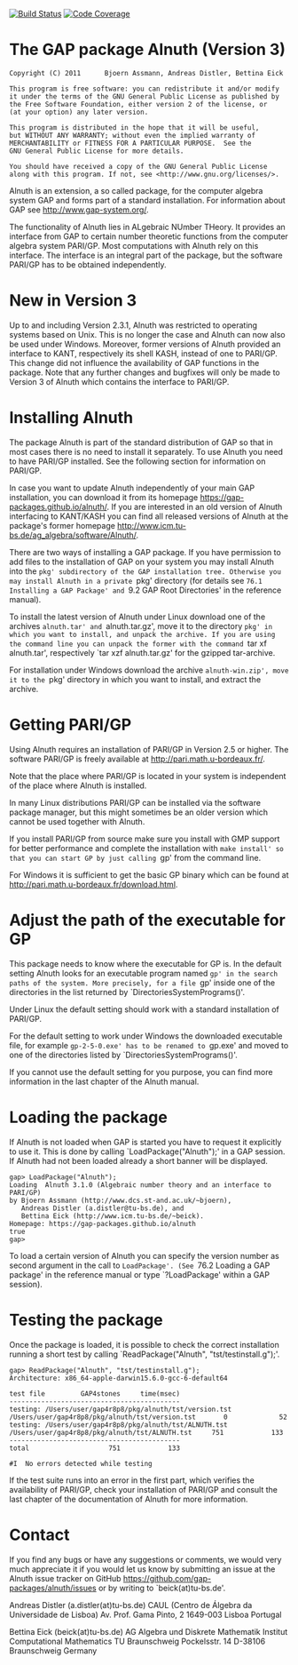 [![Build Status](https://travis-ci.org/gap-packages/alnuth.svg?branch=master)](https://travis-ci.org/gap-packages/alnuth)
[![Code Coverage](https://codecov.io/github/gap-packages/alnuth/coverage.svg?branch=master&token=)](https://codecov.io/gh/gap-packages/alnuth)

The GAP package Alnuth (Version 3)
==================================

    Copyright (C) 2011      Bjoern Assmann, Andreas Distler, Bettina Eick
    
    This program is free software: you can redistribute it and/or modify
    it under the terms of the GNU General Public License as published by
    the Free Software Foundation, either version 2 of the license, or
    (at your option) any later version.
    
    This program is distributed in the hope that it will be useful,
    but WITHOUT ANY WARRANTY; without even the implied warranty of
    MERCHANTABILITY or FITNESS FOR A PARTICULAR PURPOSE.  See the
    GNU General Public License for more details.
    
    You should have received a copy of the GNU General Public License
    along with this program. If not, see <http://www.gnu.org/licenses/>.


Alnuth is an extension, a so called package, for the computer algebra system
GAP and forms part of a standard installation. For information about GAP see
<http://www.gap-system.org/>.

The functionality of Alnuth lies in ALgebraic NUmber THeory. It provides an
interface from GAP to certain number theoretic functions from the computer
algebra system PARI/GP. Most computations with Alnuth rely on this interface.
The interface is an integral part of the package, but the software PARI/GP
has to be obtained independently.


New in Version 3
================

Up to and including Version 2.3.1, Alnuth was restricted to operating systems
based on Unix. This is no longer the case and Alnuth can now also be used
under Windows. Moreover, former versions of Alnuth provided an interface to
KANT, respectively its shell KASH, instead of one to PARI/GP. This change did
not influence the availability of GAP functions in the package. Note that any
further changes and bugfixes will only be made to Version 3 of Alnuth which
contains the interface to PARI/GP.


Installing Alnuth
=================

The package Alnuth is part of the standard distribution of GAP so that in most
cases there is no need to install it separately. To use Alnuth you need to
have PARI/GP installed. See the following section for information on PARI/GP.

In case you want to update Alnuth independently of your main GAP installation,
you can download it from its homepage https://gap-packages.github.io/alnuth/.
If you are interested in an old version of Alnuth interfacing to KANT/KASH
you can find all released versions of Alnuth at the package's former homepage
http://www.icm.tu-bs.de/ag_algebra/software/Alnuth/.

There are two ways of installing a GAP package. If you have permission to add
files to the installation of GAP on your system you may install Alnuth into
the `pkg' subdirectory of the GAP installation tree. Otherwise you may install
Alnuth in a private `pkg' directory (for details see `76.1 Installing a GAP
Package' and `9.2 GAP Root Directories' in the reference manual).

To install the latest version of Alnuth under Linux download one of the
archives `alnuth.tar' and `alnuth.tar.gz', move it to the directory `pkg' in
which you want to install, and unpack the archive. If you are using the
command line you can unpack the former with the command `tar xf alnuth.tar',
respectively `tar xzf alnuth.tar.gz' for the gzipped tar-archive.

For installation under Windows download the archive `alnuth-win.zip', move it
to the `pkg' directory in which you want to install, and extract the archive.


Getting PARI/GP
===============

Using Alnuth requires an installation of PARI/GP in Version 2.5 or higher. The
software PARI/GP is freely available at <http://pari.math.u-bordeaux.fr/>.

Note that the place where PARI/GP is located in your system is independent of
the place where Alnuth is installed.

In many Linux distributions PARI/GP can be installed via the software package
manager, but this might sometimes be an older version which cannot be used
together with Alnuth.

If you install PARI/GP from source make sure you install with GMP support for
better performance and complete the installation with `make install' so that
you can start GP by just calling `gp' from the command line.

For Windows it is sufficient to get the basic GP binary which can be found at
<http://pari.math.u-bordeaux.fr/download.html>.


Adjust the path of the executable for GP
========================================

This package needs to know where the executable for GP is. In the default
setting Alnuth looks for an executable program named `gp' in the search paths
of the system. More precisely, for a file `gp' inside one of the directories
in the list returned by `DirectoriesSystemPrograms()'.

Under Linux the default setting should work with a standard installation of
PARI/GP.

For the default setting to work under Windows the downloaded executable file,
for example `gp-2-5-0.exe' has to be renamed to `gp.exe' and moved to one of
the directories listed by `DirectoriesSystemPrograms()'.

If you cannot use the default setting for you purpose, you can find more
information in the last chapter of the Alnuth manual.


Loading the package
===================

If Alnuth is not loaded when GAP is started you have to request it explicitly
to use it. This is done by calling `LoadPackage("Alnuth");' in a GAP session.
If Alnuth had not been loaded already a short banner will be displayed.

    gap> LoadPackage("Alnuth");
    Loading  Alnuth 3.1.0 (Algebraic number theory and an interface to PARI/GP)
    by Bjoern Assmann (http://www.dcs.st-and.ac.uk/~bjoern),
       Andreas Distler (a.distler@tu-bs.de), and
       Bettina Eick (http://www.icm.tu-bs.de/~beick).
    Homepage: https://gap-packages.github.io/alnuth
    true
    gap>

To load a certain version of Alnuth you can specify the version number as
second argument in the call to `LoadPackage'. (See `76.2 Loading a GAP
package' in the reference manual or type `?LoadPackage' within a GAP session).


Testing the package
===================

Once the package is loaded, it is possible to check the correct installation
running a short test by calling `ReadPackage("Alnuth", "tst/testinstall.g");'.

    gap> ReadPackage("Alnuth", "tst/testinstall.g");
    Architecture: x86_64-apple-darwin15.6.0-gcc-6-default64
    
    test file         GAP4stones     time(msec)
    -------------------------------------------
    testing: /Users/user/gap4r8p8/pkg/alnuth/tst/version.tst
    /Users/user/gap4r8p8/pkg/alnuth/tst/version.tst       0             52
    testing: /Users/user/gap4r8p8/pkg/alnuth/tst/ALNUTH.tst
    /Users/user/gap4r8p8/pkg/alnuth/tst/ALNUTH.tst     751            133
    -------------------------------------------
    total                    751            133
    
    #I  No errors detected while testing

If the test suite runs into an error in the first part, which verifies the
availability of PARI/GP, check your installation of PARI/GP and consult the
last chapter of the documentation of Alnuth for more information.


Contact
=======

If you find any bugs or have any suggestions or comments, we would very much
appreciate it if you would let us know by submitting an issue at the Alnuth
issue tracker on GitHub <https://github.com/gap-packages/alnuth/issues> or by
writing to `beick(at)tu-bs.de'.

Andreas Distler (a.distler(at)tu-bs.de)
    CAUL (Centro de Álgebra da Universidade de Lisboa)
    Av. Prof. Gama Pinto, 2
    1649-003 Lisboa
    Portugal

Bettina Eick (beick(at)tu-bs.de)
    AG Algebra und Diskrete Mathematik
    Institut Computational Mathematics
    TU Braunschweig
    Pockelsstr. 14
    D-38106 Braunschweig
    Germany
